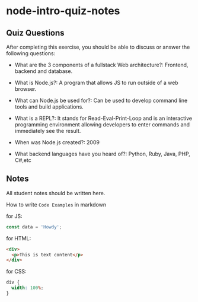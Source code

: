 # node-intro-quiz-notes

## Quiz Questions

After completing this exercise, you should be able to discuss or answer the following questions:

- What are the 3 components of a fullstack Web architecture?: Frontend, backend and database.

- What is Node.js?: A program that allows JS to run outside of a web browser.

- What can Node.js be used for?: Can be used to develop command line tools and build applications.

- What is a REPL?: It stands for Read-Eval-Print-Loop and is an interactive programming environment allowing developers to enter commands and immediately see the result.

- When was Node.js created?: 2009

- What backend languages have you heard of?: Python, Ruby, Java, PHP, C#,etc

## Notes

All student notes should be written here.

How to write `Code Examples` in markdown

for JS:

```javascript
const data = 'Howdy';
```

for HTML:

```html
<div>
  <p>This is text content</p>
</div>
```

for CSS:

```css
div {
  width: 100%;
}
```
